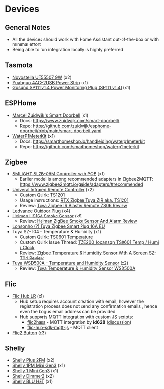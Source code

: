 # Devices
## General Notes
- All the devices should work with Home Assistant out-of-the-box or with minimal effort
- Being able to run integration locally is highly preferred

## Tasmota
* [Novostella UT55507 9W](https://templates.blakadder.com/novostella_UT55507.html) (x2)
* [Yuabguo 4AC+2USB Power Strip](https://templates.blakadder.com/yuanguo_4AC_2USB.html) (x1)
* [Gosund SP111 v1.4 Power Monitoring Plug (SP111 v1.4)](https://templates.blakadder.com/gosund_SP111_v1_4) (x1)

## ESPHome
* [Marcel Zuidwijk's Smart Doorbell](https://www.zuidwijk.com/product/smart-doorbell/) (x1)
  * Docs: https://www.zuidwijk.com/smart-doorbell/
  * Repo: https://github.com/zuidwijk/esphome-doorbell/blob/main/smart-doorbell.yaml
* [WaterP1MeterKit](https://waterp1meterkit.nl/) (x1)
  * Docs: https://smarthomeshop.io/handleiding/waterp1meterkit
  * Repo: https://github.com/smarthomeshop/waterp1meterkit

## Zigbee
* [SMLIGHT SLZB-06M Controller with POE](https://smlight.tech/product/slzb-06m/) (x1)
  * Earlier model is among recommended adapters in Zigbee2MQTT: https://www.zigbee2mqtt.io/guide/adapters/#recommended
* [Univeral Infrared Remote Controller](https://zigbee.blakadder.com/Moes_UFO-R11.html) (x2)
  * Custom Quirk: [TS1201](https://github.com/ferehcarb/zha-device-handlers/blob/dev/zhaquirks/tuya/ts1201.py)
  * Usage instructions: [RTX Zigbee Tuya ZIR aka. TS1201](https://github.com/zigpy/zha-device-handlers/issues/1687)
  * Review: [Tuya Zigbee IR Blaster Remote ZS06 Review](https://smarthomescene.com/reviews/tuya-zigbee-infrared-ir-remote-zs06-review/)
* [Ledvance Outdoor Plug](https://zigbee.blakadder.com/Ledvance_4058075729322.html) (x4)
* [Heiman HS1SA Smoke Sensor](https://zigbee.blakadder.com/Heiman_HS1SA.html) (x5)
  * Review: [Heiman ZigBee Smoke Sensor And Alarm Review](https://smarthomescene.com/reviews/heiman-zigbee-smoke-sensor-and-alarm-review/)
* [Lonsonho (?) Tuya Zigbee Smart Plug 16A EU](https://zigbee.blakadder.com/Lonsonho_TS0121.html)
* Tuya SZ-T04 - Temperature & Humidity (x1)
  * Custom Quirk: [TS0601 Temperature](https://github.com/jacekk015/zha_quirks/blob/main/ts0601_temperature.py) 
  * Custom Quirk Issue Thread: [TZE200_locansqn TS0601 Temp / Humi / Clock](https://github.com/zigpy/zha-device-handlers/issues/1286)
  * Review: [Zigbee Temperature & Humidity Sensor With A Screen SZ-T04 Review](https://smarthomescene.com/reviews/zigbee-temperature-humidity-sensor-with-a-screen-sz-t04-review/)
* [Tuya WSD500A - Temperature and Humidity Sensor](https://zigbee.blakadder.com/Tuya_WSD500A.html) (x2)
  * Review: [Tuya Temperature & Humidity Sensor WSD500A](https://smarthomescene.com/reviews/tuya-temperature-humidity-sensor-wsd500a/)

## Flic
  * [Flic Hub LR](https://flic.io/shop/flic-hub-lr) (x1)
    * Hub setup requires account creation with email, however the registration process does not send any 
    confirmation emails , hence even the bogus email address can be provided
    * Hub supports MQTT integration with custom JS scripts:
      * [flic2hass](https://github.com/id628/flic2hass) - MQTT integration by **id628** ([discussion](https://community.home-assistant.io/t/direct-flic-button-via-flic-hub-mqtt-integration-cloudless/553108))
      * [flic-hub-sdk-mqtt-js](https://github.com/50ButtonsEach/flic-hub-sdk-mqtt-js) - MQTT client
  * [Flic2 Button](https://flic.io/flic2) (x3)

## Shelly
  * [Shelly Plus 2PM](https://www.shelly.com/en-nl/products/product-overview/shelly-plus-2-pm) (x2)
  * [Shelly 1PM Mini Gen3](https://www.shelly.com/en-nl/products/product-overview/shelly-1-pm-mini-gen3) (x1)
  * [Shelly 1 Mini Gen3](https://www.shelly.com/en/products/shop/shelly-1-mini-gen-3) (x1)
  * [Shelly Dimmer2](https://www.shelly.com/en/products/shop/shelly-dimmer2) (x2)
  * [Shelly BLU H&T](https://www.shelly.com/en-nl/products/product-overview/shelly-blu-h-and-t) (x1)
